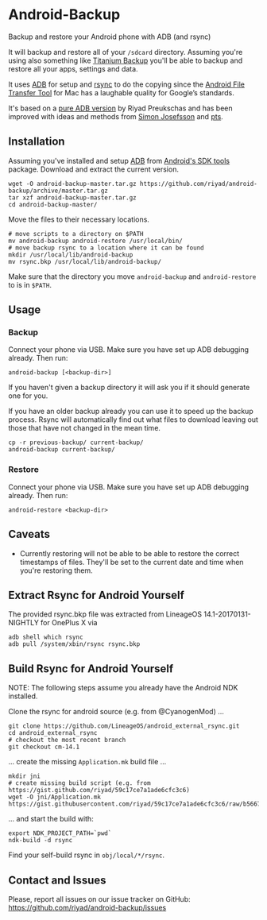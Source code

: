 Android-Backup
==============

Backup and restore your Android phone with ADB (and rsync)

It will backup and restore all of your `/sdcard` directory.
Assuming you're using also something like [Titanium Backup](https://play.google.com/store/apps/details?id=com.keramidas.TitaniumBackup) you'll be able to backup and restore all your apps, settings and data.

It uses [ADB](https://developer.android.com/tools/help/adb.html) for setup and [rsync](https://en.wikipedia.org/wiki/Rsync) to do the copying since the [Android File Transfer Tool](https://www.android.com/filetransfer/) for Mac has a laughable quality for Google’s standards.

It's based on a [pure ADB version](https://gist.github.com/riyad/d7977d0ba432f21bd0bf) by Riyad Preukschas and has been improved with ideas and methods from [Simon Josefsson](https://blog.josefsson.org/2015/11/28/automatic-android-replicant-backup-over-usb-using-rsync/) and [pts](http://ptspts.blogspot.de/2015/03/how-to-use-rsync-over-adb-on-android.html).

## Installation

Assuming you've installed and setup [ADB](https://developer.android.com/tools/help/adb.html) from [Android's SDK tools](https://developer.android.com/sdk/index.html) package.
Download and extract the current version.

```shell
wget -O android-backup-master.tar.gz https://github.com/riyad/android-backup/archive/master.tar.gz
tar xzf android-backup-master.tar.gz
cd android-backup-master/
```

Move the files to their necessary locations.

```shell
# move scripts to a directory on $PATH
mv android-backup android-restore /usr/local/bin/
# move backup rsync to a location where it can be found
mkdir /usr/local/lib/android-backup
mv rsync.bkp /usr/local/lib/android-backup/
```

Make sure that the directory you move `android-backup` and `android-restore` to is in `$PATH`.

## Usage

### Backup

Connect your phone via USB.
Make sure you have set up ADB debugging already.
Then run:

```shell
android-backup [<backup-dir>]
```

If you haven't given a backup directory it will ask you if it should generate one for you.

If you have an older backup already you can use it to speed up the backup process. Rsync will automatically find out what files to download leaving out those that have not changed in the mean time.

```shell
cp -r previous-backup/ current-backup/
android-backup current-backup/
```

### Restore

Connect your phone via USB.
Make sure you have set up ADB debugging already.
Then run:

```shell
android-restore <backup-dir>
```

## Caveats

* Currently restoring will not be able to be able to restore the correct timestamps of files. They'll be set to the current date and time when you're restoring them.

## Extract Rsync for Android Yourself

The provided rsync.bkp file was extracted from LineageOS 14.1-20170131-NIGHTLY for OnePlus X via

```shell
adb shell which rsync
adb pull /system/xbin/rsync rsync.bkp
```

## Build Rsync for Android Yourself

NOTE: The following steps assume you already have the Android NDK installed.

Clone the rsync for android source (e.g. from @CyanogenMod) ...

```shell
git clone https://github.com/LineageOS/android_external_rsync.git
cd android_external_rsync
# checkout the most recent branch
git checkout cm-14.1
```

... create the missing `Application.mk` build file ...

```
mkdir jni
# create missing build script (e.g. from https://gist.github.com/riyad/59c17ce7a1ade6cfc3c6)
wget -O jni/Application.mk https://gist.githubusercontent.com/riyad/59c17ce7a1ade6cfc3c6/raw/b56679f6188d9f56315dcd5e904fad0f9bd1439d/Application.mk
```

... and start the build with:

```shell
export NDK_PROJECT_PATH=`pwd`
ndk-build -d rsync
```

Find your self-build rsync in `obj/local/*/rsync`.

## Contact and Issues

Please, report all issues on our issue tracker on GitHub: https://github.com/riyad/android-backup/issues
